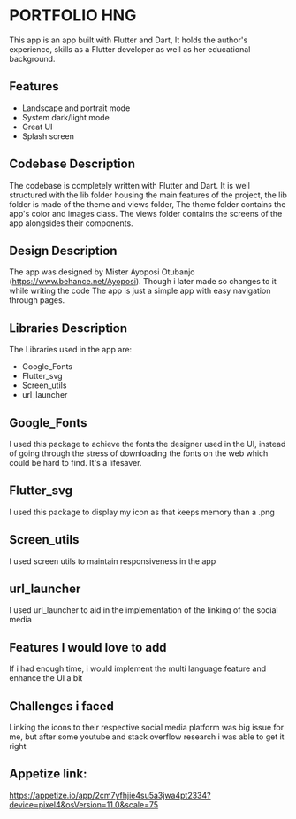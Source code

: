 

# PORTFOLIO HNG

This app is an app built with Flutter and Dart,
It holds the author's experience, skills as a Flutter developer as well as her educational background.


## Features

- Landscape and portrait mode
- System dark/light mode
- Great UI
- Splash screen



## Codebase Description
The codebase is completely written with Flutter and Dart.
It is well structured with the lib folder housing the main features of the project,
the lib folder is made of the theme and views folder,
The theme folder contains the app's color and images class.
The views folder contains the screens of the app alongsides their components.

## Design Description

The app was designed by Mister Ayoposi Otubanjo (https://www.behance.net/Ayoposi).
Though i later made so changes to it while writing the code
The app is just a simple app with easy navigation through pages.
## Libraries Description
The Libraries used in the app are:
  - Google_Fonts
- Flutter_svg
- Screen_utils
- url_launcher

 ## Google_Fonts

 I used this package to achieve the fonts the designer used in the UI, instead of going through the stress of downloading the fonts on the web which could be hard to find.
 It's a lifesaver.

  ## Flutter_svg

  I used this package to display my icon as that keeps memory than a .png

 ## Screen_utils
 I used screen utils to maintain responsiveness in the app

 ## url_launcher
 
 I used url_launcher to aid in the implementation of the linking of the social media 


## Features I would love to add

If i had enough time, i would implement the multi language feature and enhance the UI a bit

## Challenges i faced

Linking the icons to their respective social media platform was big issue for me, but after some youtube and stack overflow research i was able to get it right

## Appetize link:
https://appetize.io/app/2cm7yfhjie4su5a3jwa4pt2334?device=pixel4&osVersion=11.0&scale=75
